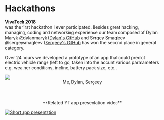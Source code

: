 # Hackathons

**VivaTech 2018**
<br/>
was the first hackathon I ever participated. Besides great hacking, managing, coding and networking experience our team composed of Dylan Maryk @dylanmaryk ([Dylan's GitHub](https://github.com/dylanmaryk) and Sergey Smagleev @sergeysmagleev ([Sergeey's GitHub](https://github.com/sergeysmagleev) has won the second place in general category.

Over 24 hours we developed a prototype of an app that could predict electric vehicle range (left to go) taken into the accunt various pararameters e.g. weather conditions, incline, battery pack size, etc.. 
 
<div style=""><img src ="https://github.com/averagemarcin/Hackathons/blob/master/Hackathon1.jpg" /></div>
<div align="center">
Me, Dylan, Sergeey
</div>
<br/><br/><br/>

<div align="center">
**Related YT app presentation video**
</div>

[![Short app presentation](https://github.com/averagemarcin/Hackathons/blob/master/video1.png)](https://www.youtube.com/watch?v=U6YBg70hosQ)

